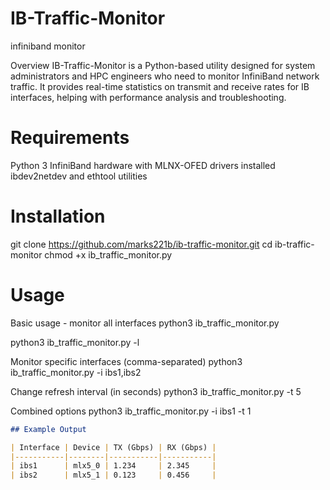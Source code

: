 # IB-Traffic-Monitor
infiniband monitor

Overview
IB-Traffic-Monitor is a Python-based utility designed for system administrators and HPC engineers who need to monitor InfiniBand network traffic. It provides real-time statistics on transmit and receive rates for IB interfaces, helping with performance analysis and troubleshooting.

# Requirements
Python 3
InfiniBand hardware with MLNX-OFED drivers installed
ibdev2netdev and ethtool utilities

# Installation
git clone https://github.com/marks221b/ib-traffic-monitor.git
cd ib-traffic-monitor
chmod +x ib_traffic_monitor.py

# Usage
Basic usage - monitor all interfaces
python3 ib_traffic_monitor.py

python3 ib_traffic_monitor.py -l

Monitor specific interfaces (comma-separated)
python3 ib_traffic_monitor.py -i ibs1,ibs2

Change refresh interval (in seconds)
python3 ib_traffic_monitor.py -t 5

Combined options
python3 ib_traffic_monitor.py -i ibs1 -t 1


```markdown
## Example Output

| Interface | Device | TX (Gbps) | RX (Gbps) |
|-----------|--------|-----------|-----------|
| ibs1      | mlx5_0 | 1.234     | 2.345     |
| ibs2      | mlx5_1 | 0.123     | 0.456     |
```
